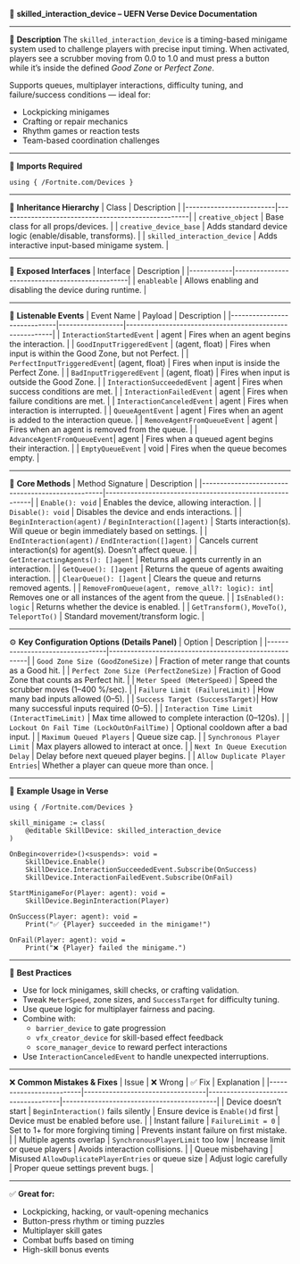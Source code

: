 📘 **skilled_interaction_device – UEFN Verse Device Documentation**

---

🔹 **Description**
The `skilled_interaction_device` is a timing-based minigame system used to challenge players with precise input timing. When activated, players see a scrubber moving from 0.0 to 1.0 and must press a button while it’s inside the defined *Good Zone* or *Perfect Zone*.

Supports queues, multiplayer interactions, difficulty tuning, and failure/success conditions — ideal for:
- Lockpicking minigames
- Crafting or repair mechanics
- Rhythm games or reaction tests
- Team-based coordination challenges

---

🧱 **Imports Required**
```verse
using { /Fortnite.com/Devices }
```

---

🔗 **Inheritance Hierarchy**
| Class                    | Description                                         |
|-------------------------|-----------------------------------------------------|
| `creative_object`       | Base class for all props/devices.                  |
| `creative_device_base`  | Adds standard device logic (enable/disable, transforms). |
| `skilled_interaction_device` | Adds interactive input-based minigame system.         |

---

🔌 **Exposed Interfaces**
| Interface   | Description                                    |
|------------|------------------------------------------------|
| `enableable` | Allows enabling and disabling the device during runtime. |

---

🔁 **Listenable Events**
| Event Name                   | Payload         | Description                                             |
|-----------------------------|------------------|---------------------------------------------------------|
| `InteractionStartedEvent`   | agent            | Fires when an agent begins the interaction.             |
| `GoodInputTriggeredEvent`   | (agent, float)   | Fires when input is within the Good Zone, but not Perfect. |
| `PerfectInputTriggeredEvent`| (agent, float)   | Fires when input is inside the Perfect Zone.            |
| `BadInputTriggeredEvent`    | (agent, float)   | Fires when input is outside the Good Zone.              |
| `InteractionSucceededEvent` | agent            | Fires when success conditions are met.                  |
| `InteractionFailedEvent`    | agent            | Fires when failure conditions are met.                  |
| `InteractionCanceledEvent`  | agent            | Fires when interaction is interrupted.                  |
| `QueueAgentEvent`           | agent            | Fires when an agent is added to the interaction queue.  |
| `RemoveAgentFromQueueEvent` | agent            | Fires when an agent is removed from the queue.          |
| `AdvanceAgentFromQueueEvent`| agent            | Fires when a queued agent begins their interaction.     |
| `EmptyQueueEvent`           | void             | Fires when the queue becomes empty.                     |

---

🧰 **Core Methods**
| Method Signature                                  | Description                                             |
|--------------------------------------------------|---------------------------------------------------------|
| `Enable(): void`                                 | Enables the device, allowing interaction.               |
| `Disable(): void`                                | Disables the device and ends interactions.              |
| `BeginInteraction(agent)` / `BeginInteraction([]agent)` | Starts interaction(s). Will queue or begin immediately based on settings. |
| `EndInteraction(agent)` / `EndInteraction([]agent)`     | Cancels current interaction(s) for agent(s). Doesn’t affect queue. |
| `GetInteractingAgents(): []agent`                | Returns all agents currently in an interaction.         |
| `GetQueue(): []agent`                            | Returns the queue of agents awaiting interaction.       |
| `ClearQueue(): []agent`                          | Clears the queue and returns removed agents.            |
| `RemoveFromQueue(agent, remove_all?: logic): int`| Removes one or all instances of the agent from the queue. |
| `IsEnabled(): logic`                             | Returns whether the device is enabled.                  |
| `GetTransform()`, `MoveTo()`, `TeleportTo()`     | Standard movement/transform logic.                      |

---

⚙️ **Key Configuration Options (Details Panel)**
| Option                          | Description                                           |
|---------------------------------|-------------------------------------------------------|
| `Good Zone Size (GoodZoneSize)` | Fraction of meter range that counts as a Good hit.   |
| `Perfect Zone Size (PerfectZoneSize)` | Fraction of Good Zone that counts as Perfect hit.    |
| `Meter Speed (MeterSpeed)`      | Speed the scrubber moves (1–400 %/sec).               |
| `Failure Limit (FailureLimit)`  | How many bad inputs allowed (0–5).                   |
| `Success Target (SuccessTarget)`| How many successful inputs required (0–5).           |
| `Interaction Time Limit (InteractTimeLimit)` | Max time allowed to complete interaction (0–120s). |
| `Lockout On Fail Time (LockOutOnFailTime)` | Optional cooldown after a bad input.                |
| `Maximum Queued Players`        | Queue size cap.                                      |
| `Synchronous Player Limit`      | Max players allowed to interact at once.             |
| `Next In Queue Execution Delay` | Delay before next queued player begins.              |
| `Allow Duplicate Player Entries`| Whether a player can queue more than once.           |

---

🚦 **Example Usage in Verse**
```verse
using { /Fortnite.com/Devices }

skill_minigame := class(
    @editable SkillDevice: skilled_interaction_device
)

OnBegin<override>()<suspends>: void =
    SkillDevice.Enable()
    SkillDevice.InteractionSucceededEvent.Subscribe(OnSuccess)
    SkillDevice.InteractionFailedEvent.Subscribe(OnFail)

StartMinigameFor(Player: agent): void =
    SkillDevice.BeginInteraction(Player)

OnSuccess(Player: agent): void =
    Print("✅ {Player} succeeded in the minigame!")

OnFail(Player: agent): void =
    Print("❌ {Player} failed the minigame.")
```

---

🧠 **Best Practices**
- Use for lock minigames, skill checks, or crafting validation.
- Tweak `MeterSpeed`, zone sizes, and `SuccessTarget` for difficulty tuning.
- Use queue logic for multiplayer fairness and pacing.
- Combine with:
  - `barrier_device` to gate progression
  - `vfx_creator_device` for skill-based effect feedback
  - `score_manager_device` to reward perfect interactions
- Use `InteractionCanceledEvent` to handle unexpected interruptions.

---

❌ **Common Mistakes & Fixes**
| Issue                    | ❌ Wrong                        | ✅ Fix                             | Explanation                               |
|-------------------------|----------------------------------|------------------------------------|-------------------------------------------|
| Device doesn’t start    | `BeginInteraction()` fails silently | Ensure device is `Enable()`d first | Device must be enabled before use.        |
| Instant failure         | `FailureLimit = 0`               | Set to 1+ for more forgiving timing | Prevents instant failure on first mistake. |
| Multiple agents overlap | `SynchronousPlayerLimit` too low | Increase limit or queue players    | Avoids interaction collisions.            |
| Queue misbehaving       | Misused `AllowDuplicatePlayerEntries` or queue size | Adjust logic carefully | Proper queue settings prevent bugs.        |

---

✅ **Great for:**
- Lockpicking, hacking, or vault-opening mechanics
- Button-press rhythm or timing puzzles
- Multiplayer skill gates
- Combat buffs based on timing
- High-skill bonus events

